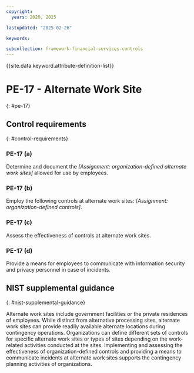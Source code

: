 ```yaml
---
copyright:
  years: 2020, 2025

lastupdated: "2025-02-26"

keywords:

subcollection: framework-financial-services-controls
---
```


{{site.data.keyword.attribute-definition-list}}

# PE-17 - Alternate Work Site
{: #pe-17}

## Control requirements
{: #control-requirements}



### PE-17 (a)


Determine and document the _[Assignment: organization-defined alternate work sites]_ allowed for use by employees.


### PE-17 (b)


Employ the following controls at alternate work sites: _[Assignment: organization-defined controls]_.


### PE-17 (c)


Assess the effectiveness of controls at alternate work sites.


### PE-17 (d)


Provide a means for employees to communicate with information security and privacy personnel in case of incidents.












## NIST supplemental guidance
{: #nist-supplemental-guidance}

Alternate work sites include government facilities or the private residences of employees. While distinct from alternative processing sites, alternate work sites can provide readily available alternate locations during contingency operations. Organizations can define different sets of controls for specific alternate work sites or types of sites depending on the work-related activities conducted at the sites. Implementing and assessing the effectiveness of organization-defined controls and providing a means to communicate incidents at alternate work sites supports the contingency planning activities of organizations.
